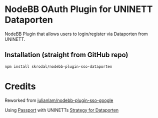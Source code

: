 # NodeBB OAuth Plugin for UNINETT Dataporten

NodeBB Plugin that allows users to login/register via Dataporten from UNINETT. 

## Installation (straight from GitHub repo)

    npm install skrodal/nodebb-plugin-sso-dataporten

# Credits 

Reworked from [julianlam/nodebb-plugin-sso-google](https://github.com/julianlam/nodebb-plugin-sso-google)

Using [Passport](https://github.com/jaredhanson/passport) with UNINETTs [Strategy for Dataporten](https://github.com/UNINETT/passport-dataporten)

